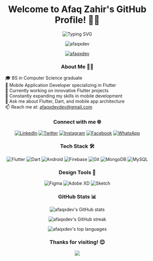<h1 align="center">Welcome to Afaq Zahir's GitHub Profile! 👋🚀</h1>

<p align="center">
  <img src="https://readme-typing-svg.herokuapp.com?font=Fira+Code&pause=1000&color=2196F3&center=true&vCenter=true&width=435&lines=Mobile+Application+Developer;Flutter+Enthusiast;BS+Computer+Science+Graduate" alt="Typing SVG" />
</p>

<p align="center">
  <img src="https://komarev.com/ghpvc/?username=afaqxdev&label=Profile%20views&color=0e75b6&style=flat" alt="afaqxdev" />
</p>

<p align="center">
  <a href="https://github.com/ryo-ma/github-profile-trophy">
    <img src="https://github-profile-trophy.vercel.app/?username=afaqxdev&theme=darkhub&column=7&margin-w=15&margin-h=15" alt="afaqxdev" />
  </a>
</p>

<div align="center">
<!--   <img align="right" alt="Coding" width="400" src="https://firebasestorage.googleapis.com/v0/b/sign-80e5b.appspot.com/o/code.gif?alt=media&token=531a4243-0b8c-48de-8579-9ddd83afaae5" /> -->
  <h3>About Me 🧑‍💻</h3>
  <ul align="left" style="list-style-type: none;">
    <li>🎓 BS in Computer Science graduate</li>
    <li>💼 Mobile Application Developer specializing in Flutter</li>
    <li>🔭 Currently working on innovative Flutter projects</li>
    <li>🌱 Constantly expanding my skills in mobile development</li>
    <li>💬 Ask me about Flutter, Dart, and mobile app architecture</li>
    <li>📫 Reach me at: <a href="mailto:afaqxdevdev@gmail.com">afaqxdevdev@gmail.com</a></li>
  </ul>
</div>

<h3 align="center">Connect with me 🌐</h3>
<p align="center">
  <a href="https://linkedin.com/in/afaq-zahir-98b8a525a" target="_blank"><img src="https://img.shields.io/badge/LinkedIn-%230077B5.svg?&style=for-the-badge&logo=linkedin&logoColor=white" alt="LinkedIn" /></a>
  <a href="https://twitter.com/afaqxdevzahir" target="_blank"><img src="https://img.shields.io/badge/Twitter-%231DA1F2.svg?&style=for-the-badge&logo=twitter&logoColor=white" alt="Twitter" /></a>
  <a href="https://instagram.com/afaqxdevzahir" target="_blank"><img src="https://img.shields.io/badge/Instagram-%23E4405F.svg?&style=for-the-badge&logo=instagram&logoColor=white" alt="Instagram" /></a>
  <a href="https://fb.com/afaqzahir.afridin" target="_blank"><img src="https://img.shields.io/badge/Facebook-%231877F2.svg?&style=for-the-badge&logo=facebook&logoColor=white" alt="Facebook" /></a>
  <a href="https://wa.me/923319791631" target="_blank"><img src="https://img.shields.io/badge/WhatsApp-%25D366.svg?&style=for-the-badge&logo=whatsapp&logoColor=white" alt="WhatsApp" /></a>
</p>

<h3 align="center">Tech Stack 🛠️</h3>
<p align="center">
  <img src="https://img.shields.io/badge/Flutter-%2302569B.svg?&style=for-the-badge&logo=flutter&logoColor=white" alt="Flutter" />
  <img src="https://img.shields.io/badge/Dart-%230175C2.svg?&style=for-the-badge&logo=dart&logoColor=white" alt="Dart" />
  <img src="https://img.shields.io/badge/Android-%233DDC84.svg?&style=for-the-badge&logo=android&logoColor=white" alt="Android" />
  <img src="https://img.shields.io/badge/Firebase-%23FFCA28.svg?&style=for-the-badge&logo=firebase&logoColor=black" alt="Firebase" />
  <img src="https://img.shields.io/badge/Git-%23F05032.svg?&style=for-the-badge&logo=git&logoColor=white" alt="Git" />
  <img src="https://img.shields.io/badge/MongoDB-%234ea94b.svg?&style=for-the-badge&logo=mongodb&logoColor=white" alt="MongoDB" />
  <img src="https://img.shields.io/badge/MySQL-%234479A1.svg?&style=for-the-badge&logo=mysql&logoColor=white" alt="MySQL" />
</p>

<h3 align="center">Design Tools 🎨</h3>
<p align="center">
  <img src="https://img.shields.io/badge/Figma-%23F24E1E.svg?&style=for-the-badge&logo=figma&logoColor=white" alt="Figma" />
  <img src="https://img.shields.io/badge/Adobe%20XD-%23FF61F6.svg?&style=for-the-badge&logo=adobe-xd&logoColor=white" alt="Adobe XD" />
  <img src="https://img.shields.io/badge/Sketch-%23F7B500.svg?&style=for-the-badge&logo=sketch&logoColor=black" alt="Sketch" />
</p>

<h3 align="center">GitHub Stats 📊</h3>
<p align="center">
  <img src="https://github-readme-stats.vercel.app/api?username=afaqxdev&show_icons=true&theme=radical" alt="afaqxdev's GitHub stats" />
</p>
<p align="center">
  <img src="https://github-readme-streak-stats.herokuapp.com/?user=afaqxdev&theme=radical" alt="afaqxdev's GitHub streak" />
</p>
<p align="center">
  <img src="https://github-readme-stats.vercel.app/api/top-langs/?username=afaqxdev&layout=compact&theme=radical" alt="afaqxdev's top languages" />
</p>

<h3 align="center">Thanks for visiting! 😊</h3>
<p align="center">
  <img src="https://capsule-render.vercel.app/api?type=waving&color=gradient&height=100&section=footer" />
</p>

